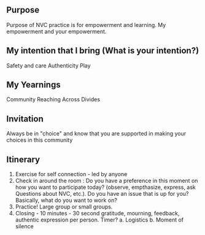 ## Purpose
Purpose of NVC practice is for empowerment and learning. My empowerment and your empowerment. 

## My intention that I bring (What is your intention?)
Safety and care
Authenticity
Play

## My Yearnings
Community
Reaching Across Divides

## Invitation
Always be in "choice" and know that you are supported in making your choices in this community

## Itinerary
1. Exercise for self connection - led by anyone
2. Check in around the room : Do you have a preference in this moment on how you want to participate today? (observe, empthasize, express, ask Questions about NVC, etc.). Do you have an issue that is up for you? Basically, what do you want to work on?
3. Practice! Large group or small groups. 
4. Closing - 10 minutes - 30 second gratitude, mourning, feedback, authentic expression per person. Timer? 
  a. Logistics
  b. Moment of silence
  

